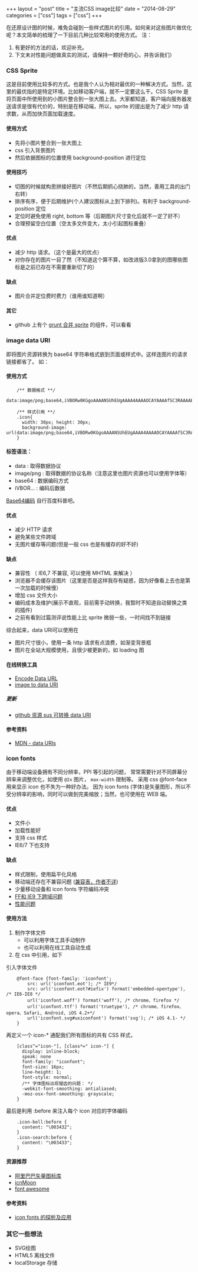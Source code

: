 +++
layout = "post"
title = "主流CSS image比较"
date = "2014-08-29"
categories = ["css"]
tags = ["css"]
+++

在还原设计图的时候，难免会碰到一些样式图片的引用。如何来对这些图片做优化呢？本文简单的梳理了一下目前几种比较常用的使用方式。
注：
1. 有更好的方法的话，欢迎补充。
2. 下文未对性能问题做真实的测试，请保持一颗好奇的心，并告诉我们）

### CSS Sprite
这是目前使用比较多的方式。也是我个人认为相对最优的一种解决方式。当然，这里的最优指的是特定环境。比如移动客户端，就不一定要这么干。CSS Sprite 是将页面中所使用到的小图片整合到一张大图上去。大家都知道，客户端向服务器发送请求是很有代价的，特别是在移动端，所以，sprite 的提出是为了减少 http 请求数，从而加快页面加载速度。

#### 使用方式
  * 先将小图片整合到一张大图上
  * css 引入背景图片
  * 然后依据图标的位置使用 background-position 进行定位

#### 使用技巧
  * 切图的时候就构思拼接好图片（不然后期抓心挠肺的，当然，善用工具的出门右转）
  * 排序有序，便于后期维护(个人建议图标从上到下排列)。有利于 background-position 定位
  * 定位时避免使用 right, bottom 等（后期图片尺寸变化后就不一定了好不）
  * 合理预留空白位置（空太多文件变大，太小引起图标重叠）

#### 优点
* 减少 http 请求。（这个是最大的优点）
* 对你存在的图片一目了然（不知道这个算不算，如改进版3.0拿到的图哪些图标是之前已存在不需要重新切了的）

#### 缺点
* 图片合并定位费时费力（谁用谁知道啊）

#### 其它
* github 上有个 [grunt 合并 sprite](https://github.com/Ensighten/grunt-spritesmith) 的组件，可以看看

### image data URI
即将图片资源转换为 base64 字符串格式嵌到页面或样式中。这样连图片的请求链接都省了。
如：

#### 使用方式

        /** 数据格式 **/
        data:image/png;base64,iVBORw0KGgoAAAANSUhEUgAAAA4AAAAOCAYAAAAfSC3RAAAABHNCSVQICAgIfAhkiAAAAAlwSFlzAAALEwAACxMBAJqcGAAAAE1JREFUKJHV0MEOwCAIA9DW7MP983pymUaweluv8IAABJFUJdWonqEeD0/IwwHK8QatsYlGfIhezM9WOc8jSQAoTvMqTzY1u+Z6449gA9r24D4iZ6wwAAAAAElFTkSuQmCC

        /** 样式引用 **/
        .icon{
          width: 30px; height: 30px;
          background-image: url(data:image/png;base64,iVBORw0KGgoAAAANSUhEUgAAAA4AAAAOCAYAAAAfSC3RAAAABHNCSVQICAgIfAhkiAAAAAlwSFlzAAALEwAACxMBAJqcGAAAAE1JREFUKJHV0MEOwCAIA9DW7MP983pymUaweluv8IAABJFUJdWonqEeD0/IwwHK8QatsYlGfIhezM9WOc8jSQAoTvMqTzY1u+Z6449gA9r24D4iZ6wwAAAAAElFTkSuQmCC);
        }

#### 标签语法：
* data : 取得数据协议
* image/png : 取得数据的协议名称（注意这里也图片资源也可以使用字体等）
* base64 : 数据编码方式
* iVBOR... : 编码后数据

[Base64编码](http://baike.baidu.com/view/469071.htm) 自行百度科普吧。

#### 优点
* 减少 HTTP 请求
* 避免某些文件跨域
* 无图片缓存等问题(但是一般 css 也是有缓存的好不好)

#### 缺点
* 兼容性 （ IE6,7 不兼容, 可以使用 MHTML 来解决 ）
* 浏览器不会缓存该图片（这里是否是这样我存有疑惑，因为好像看上去也是第一次加载的时候慢）
* 增加 css 文件大小
* 编码成本及维护(展示不直观，目前需手动转换，我暂时不知道自动替换之类的插件)
* 之前有看到过篇测评说性能上比 sprite 微弱一些，一时间找不到链接

综合起来，data URI可以使用在
* 图片尺寸很小，使用一条 http 请求有点浪费，如渐变背景框
* 图片在全站大规模使用，且很少被更新的，如 loading 图

#### 在线转换工具
* [Encode Data URL](http://www.pjhome.net/web/html5/encodeDataUrl.htm)
* [image to data URI](http://websemantics.co.uk/online_tools/image_to_data_uri_convertor/)

##### 更新
* [github 资源 sus 可转换 data URI](https://github.com/medium/sus)

#### 参考资料
* [MDN - data URIs](https://developer.mozilla.org/zh-CN/docs/data_URIs)

### icon fonts
由于移动端设备拥有不同分辨率，PPI 等引起的问题， 常常需要针对不同屏幕分辨率来调整优化，如使用 `@2x` 图片， `max-width` 限制等。
采用 css @font-face 用来显示 icon 也不失为一种好办法。
因为 icon fonts (字体)是矢量图形，所以不受分辨率的影响，同时可以做到完美缩放；当然，也可使用在 WEB 端。

#### 优点
* 文件小
* 加载性能好
* 支持 css 样式
* IE6/7 下也支持

#### 缺点
* 样式限制，使用扁平化风格
* 移动端还存在不兼容问题 ([兼容表，作者不详](https://docs.google.com/spreadsheet/ccc?key=0Ag5_yGvxpINRdHFYeUJPNnZMWUZKR2ItMEpRTXZPdUE#gid=0))
* 少量移动设备和 icon fonts 字符编码冲突
* [FF和 IE9 下跨域问题](http://www.zjgsq.com/1523.html)
* [性能问题](http://www.cnblogs.com/demix/archive/2009/11/28/1612715.html)

#### 使用方法
1. 制作字体文件
    * 可以利用字体工具手动制作
    * 也可以利用在线工具自动生成
2. 在 css 中引用，如下

引入字体文件

        @font-face {font-family: 'iconfont';
            src: url('iconfont.eot'); /* IE9*/
            src: url('iconfont.eot?#iefix') format('embedded-opentype'), /* IE6-IE8 */
            url('iconfont.woff') format('woff'), /* chrome、firefox */
            url('iconfont.ttf') format('truetype'), /* chrome、firefox、opera、Safari, Android, iOS 4.2+*/
            url('iconfont.svg#uxiconfont') format('svg'); /* iOS 4.1- */
        }

再定义一个 icon-* 通配我们所有图标的共有 CSS 样式，

        [class^="icon-"], [class*=" icon-"] {
          display: inline-block;
          speak: none
          font-family: "iconfont";
          font-size: 16px;
          line-height: 1;
          font-style: normal;
          /** 字体图标出现锯齿的问题： */
          -webkit-font-smoothing: antialiased;
          -moz-osx-font-smoothing: grayscale;
        }

最后是利用 :before 来注入每个 icon 对应的字体编码

        .icon-bell:before {
          content: "\003432";
        }
        .icon-search:before {
          content: "\003433";
        }

#### 资源推荐
* [阿里巴巴矢量图标库](http://www.iconfont.cn/)
* [icnMoon](https://icomoon.io/)
* [font awesome](http://fortawesome.github.io/Font-Awesome/)

#### 参考资料
* [icon fonts 的探析及应用](http://www.infoq.com/cn/articles/icons-fonts-as-your-responsive-strategy)

### 其它一些想法
* SVG绘图
* HTML5 离线文件
* localStorage 存储
